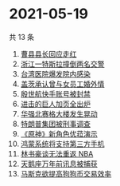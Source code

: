 # 2021-05-19

共 13 条

<!-- BEGIN -->
<!-- 最后更新时间 Wed May 19 2021 14:08:35 GMT+0800 (China Standard Time) -->

1. [曹县县长回应走红](https://www.zhihu.com/search?q=曹县)
2. [浙江一特斯拉撞倒两名交警](https://www.zhihu.com/search?q=特斯拉)
3. [台湾医院爆发院内感染](https://www.zhihu.com/search?q=台湾疫情)
4. [盖茨承认曾与女员工婚外情](https://www.zhihu.com/search?q=比尔盖茨)
5. [殷世航快手账号被封禁](https://www.zhihu.com/search?q=殷世航)
6. [进击的巨人加页全出炉](https://www.zhihu.com/search?q=进击的巨人)
7. [华强北赛格大楼发生晃动](https://www.zhihu.com/search?q=华强北)
8. [特朗普集团被刑事调查](https://www.zhihu.com/search?q=特朗普)
9. [《原神》新角色优菈演示](https://www.zhihu.com/search?q=原神)
10. [鸿蒙系统将支持第三方手机](https://www.zhihu.com/search?q=鸿蒙系统)
11. [林书豪谈无法重返 NBA](https://www.zhihu.com/search?q=林书豪)
12. [天鹅座万年前讯息被捕获](https://www.zhihu.com/search?q=天鹅座)
13. [马斯克欲提高狗狗币交易效率](https://www.zhihu.com/search?q=马斯克)

<!-- END -->
